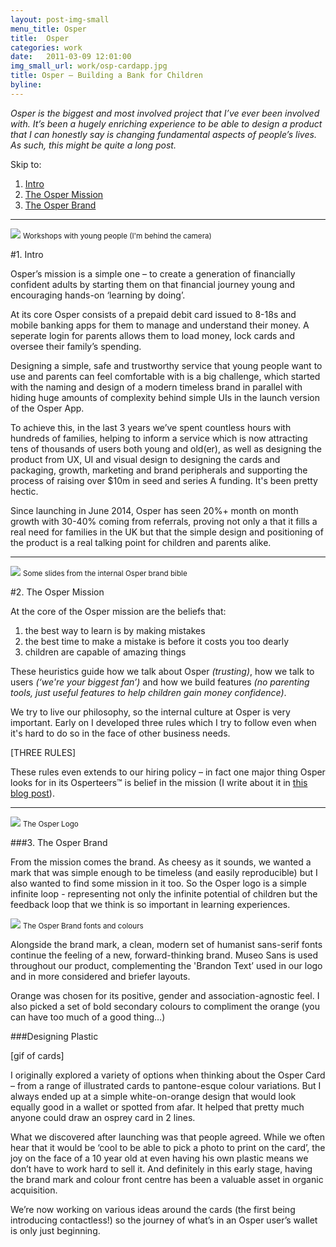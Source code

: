 ```yaml
---
layout: post-img-small
menu_title: Osper
title:  Osper
categories: work
date:   2011-03-09 12:01:00
img_small_url: work/osp-cardapp.jpg
title: Osper – Building a Bank for Children
byline: 
---
```


_Osper is the biggest and most involved project that I’ve ever been involved with. It’s been a hugely enriching experience to be able to design a product that I can honestly say is changing fundamental aspects of people’s lives. As such, this might be quite a long post._

Skip to: 

1. [Intro](#intro)
2. [The Osper Mission](#mission)
3. [The Osper Brand](#brand)

<hr id="intro">
<div>
	<img src="{{ site.baseurl }}/assets/img/work/mumsnet.jpg">
	<small>Workshops with young people (I'm behind the camera)</small>
</div>

#1. Intro

Osper’s mission is a simple one – to create a generation of financially confident adults by starting them on that financial journey young and encouraging hands-on ‘learning by doing’.

At its core Osper consists of a prepaid debit card issued to 8-18s and mobile banking apps for them to manage and understand their money. A seperate login for parents allows them to load money, lock cards and oversee their family’s spending.

Designing a simple, safe and trustworthy service that young people want to use and parents can feel comfortable with is a big challenge, which started with the naming and design of a modern timeless brand in parallel with hiding huge amounts of complexity behind simple UIs in the launch version of the Osper App.

To achieve this, in the last 3 years we’ve spent countless hours with hundreds of families, helping to inform a service which is now attracting tens of thousands of users both young and old(er), as well as designing the product from UX, UI and visual design to designing the cards and packaging, growth, marketing and brand peripherals and supporting the process of raising over $10m in seed and series A funding. It's been pretty hectic.

Since launching in June 2014, Osper has seen 20%+ month on month growth with 30-40% coming from referrals, proving not only a that it fills a real need for families in the UK but that the simple design and positioning of the product is a real talking point for children and parents alike.

<hr id="mission">
<div>
	<img src="{{ site.baseurl }}/assets/img/work/mission.jpg">
	<small>Some slides from the internal Osper brand bible</small>
</div>

#2. The Osper Mission

At the core of the Osper mission are the beliefs that:

1. the best way to learn is by making mistakes
2. the best time to make a mistake is before it costs you too dearly
3. children are capable of amazing things 

These heuristics guide how we talk about Osper _(trusting)_, how we talk to users _(‘we're your biggest fan’)_ and how we build features _(no parenting tools, just useful features to help children gain money confidence)_.

We try to live our philosophy, so the internal culture at Osper is very important. Early on I developed three rules which I try to follow even when it's hard to do so in the face of other business needs.

[THREE RULES]

These rules even extends to our hiring policy – in fact one major thing Osper looks for in its Osperteers™ is belief in the mission (I write about it in [this blog post](https://medium.com/osper/people-that-care-82e7561e3607)).



<hr id="brand">

<div>
	<img src="{{ site.baseurl }}/assets/img/work/logo.jpg">
	<small>The Osper Logo</small>
</div>

###3. The Osper Brand

From the mission comes the brand. As cheesy as it sounds, we wanted a mark that was simple enough to be timeless (and easily reproducible) but I also wanted to find some mission in it too. So the Osper logo is a simple infinite loop - representing not only the infinite potential of children but the feedback loop that we think is so important in learning experiences.

<img src="{{ site.baseurl }}/assets/img/work/brand.jpg">
<small>The Osper Brand fonts and colours</small>

Alongside the brand mark, a clean, modern set of humanist sans-serif fonts continue the feeling of a new, forward-thinking brand. Museo Sans is used throughout our product, complementing the 'Brandon Text’ used in our logo and in more considered and briefer layouts.

Orange was chosen for its positive, gender and association-agnostic feel. I also picked a set of bold secondary colours to compliment the orange (you can have too much of a good thing…)

###Designing Plastic

[gif of cards]

I originally explored a variety of options when thinking about the Osper Card – from a range of illustrated cards to pantone-esque colour variations. But I always ended up at a simple white-on-orange design that would look equally good in a wallet or spotted from afar. It helped that pretty much anyone could draw an osprey card in 2 lines.

What we discovered after launching was that people agreed. While we often hear that it would be ‘cool to be able to pick a photo to print on the card’, the joy on the face of a 10 year old at even having his own plastic means we don’t have to work hard to sell it. And definitely in this early stage, having the brand mark and colour front centre has been a valuable asset in organic acquisition.

We’re now working on various ideas around the cards (the first being introducing contactless!) so the journey of what’s in an Osper user’s wallet is only just beginning.


<!-- ###Mobile Only, iOS + Android

###Learning about families

###Launching and explaining Osper

###KYC

###Feature Testing

###Gifting

###Referrals

###Savings 

<div>
	<img src="{{ site.baseurl }}/assets/img/work/savings.jpg">
</div>
<small>The first version of Osper savings for children</small> -->

